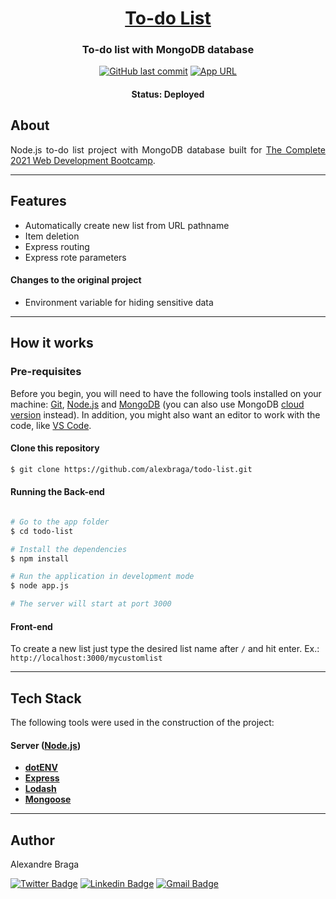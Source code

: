 <h1 align="center">
  <a href="https://todo-list-73661.herokuapp.com/" rel="noopener noreferrer" target="_blank">To-do List</a>
</h1>

<h3 align="center">
    To-do list with MongoDB database
</h3>

<p align="center">
  <a href="https://github.com/alexbraga/todo-list/commits/master"><img alt="GitHub last commit" src="https://img.shields.io/github/last-commit/alexbraga/todo-list"></a>
  <a href="https://todo-list-73661.herokuapp.com/" rel="noopener noreferrer" target="_blank"><img alt="App URL" src="https://img.shields.io/badge/heroku-app-%237159c1?style=flat&logo=heroku"></a>
</p>

<h4 align="center">
	 Status: Deployed
</h4>

## About

<p align="justify">Node.js to-do list project with MongoDB database built for <a href="https://www.udemy.com/course/the-complete-web-development-bootcamp/" rel="noopener noreferrer" target="_blank">The Complete 2021 Web Development Bootcamp</a>.</p>

---

## Features

- Automatically create new list from URL pathname
- Item deletion
- Express routing
- Express rote parameters

#### Changes to the original project

- Environment variable for hiding sensitive data

---

## How it works

### Pre-requisites

Before you begin, you will need to have the following tools installed on your
machine: [Git](https://git-scm.com), [Node.js](https://nodejs.org/en/) and
[MongoDB](https://www.mongodb.com/try/download/community) (you can also use MongoDB [cloud version](https://www.mongodb.com/atlas) instead). In addition, you might also want an editor to work with the code, like [VS Code](https://code.visualstudio.com/).

#### Clone this repository

```bash
$ git clone https://github.com/alexbraga/todo-list.git
```

#### Running the Back-end

```bash

# Go to the app folder
$ cd todo-list

# Install the dependencies
$ npm install

# Run the application in development mode
$ node app.js

# The server will start at port 3000

```

#### Front-end

To create a new list just type the desired list name after `/` and hit enter. Ex.: `http://localhost:3000/mycustomlist`

---

## Tech Stack

The following tools were used in the construction of the project:

#### **Server** ([Node.js](https://nodejs.org/en/))

- **[dotENV](https://github.com/motdotla/dotenv)**
- **[Express](https://expressjs.com/)**
- **[Lodash](https://lodash.com/)**
- **[Mongoose](https://mongoosejs.com/)**

---

## Author

<p>Alexandre Braga</p>

[![Twitter Badge](https://img.shields.io/badge/-@_alex_braga-1ca0f1?style=flat-square&labelColor=1ca0f1&logo=twitter&logoColor=white)](https://twitter.com/_alex_braga)
[![Linkedin Badge](https://img.shields.io/badge/-Alexandre%20Braga-blue?style=flat-square&logo=Linkedin&logoColor=white)](https://www.linkedin.com/in/alexgbraga/)
[![Gmail Badge](https://img.shields.io/badge/-contato@alexbraga.com.br-c14438?style=flat-square&logo=Gmail&logoColor=white)](mailto:contato@alexbraga.com.br)
